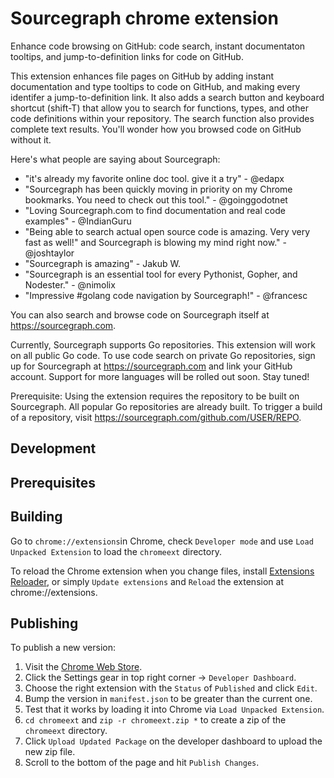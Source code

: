 # Sourcegraph chrome extension

Enhance code browsing on GitHub: code search, instant documentaton tooltips, and jump-to-definition links for code on GitHub.

This extension enhances file pages on GitHub by adding instant documentation and type tooltips to code on GitHub, and making every identifer a jump-to-definition link. It also adds a search button and keyboard shortcut (shift-T) that allow you to search for functions, types, and other code definitions within your repository. The search function also provides complete text results. You'll wonder how you browsed code on GitHub without it.

Here's what people are saying about Sourcegraph:

- "it's already my favorite online doc tool. give it a try" - @edapx
- "Sourcegraph has been quickly moving in priority on my Chrome bookmarks. You need to check out this tool." - @goinggodotnet
- "Loving Sourcegraph.com to find documentation and real code examples" - @IndianGuru
- "Being able to search actual open source code is amazing. Very very fast as well!" and Sourcegraph is blowing my mind right now." - @joshtaylor
- "Sourcegraph is amazing" - Jakub W.
- "Sourcegraph is an essential tool for every Pythonist, Gopher, and Nodester." - @nimolix
- "Impressive #golang code navigation by Sourcegraph!" - @francesc

You can also search and browse code on Sourcegraph itself at https://sourcegraph.com.

Currently, Sourcegraph supports Go repositories. This extension will work on all public Go code. To use code search on private Go repositories, sign up for Sourcegraph at https://sourcegraph.com and link your GitHub account. Support for more languages will be rolled out soon. Stay tuned!   

Prerequisite: Using the extension requires the repository to be built on Sourcegraph. All popular Go repositories are already built. To trigger a build of a repository, visit https://sourcegraph.com/github.com/USER/REPO.    

## Development

## Prerequisites

## Building

Go to `chrome://extensions`in Chrome, check `Developer mode` and use `Load Unpacked Extension` to load the
`chromeext` directory.

To reload the Chrome extension when you change files, install
[Extensions Reloader](https://chrome.google.com/webstore/detail/fimgfedafeadlieiabdeeaodndnlbhid), 
or simply `Update extensions` and `Reload` the extension at chrome://extensions.

## Publishing

To publish a new version:

1. Visit the [Chrome Web Store](https://chrome.google.com/webstore).
1. Click the Settings gear in top right corner -> `Developer Dashboard`.
1. Choose the right extension with the `Status` of `Published` and click `Edit`.
1. Bump the version in `manifest.json` to be greater than the current one.
1. Test that it works by loading it into Chrome via `Load Unpacked Extension`.
1. `cd chromeext` and `zip -r chromeext.zip *` to create a zip of the `chromeext` directory.
1. Click `Upload Updated Package` on the developer dashboard to upload the new zip file.
1. Scroll to the bottom of the page and hit `Publish Changes`.



